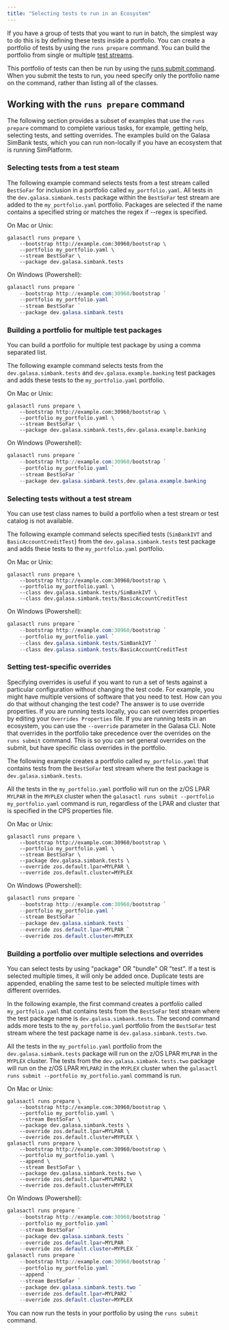```yaml
---
title: "Selecting tests to run in an Ecosystem"
---
```


If you have a group of tests that you want to run in batch, the simplest way to do this is by defining these tests inside a portfolio. You can create a portfolio of tests by using the `runs prepare` command. You can build the portfolio from single or multiple [test streams](./test-streams.md).

This portfolio of tests can then be run by using the [runs submit command](./runs-submit.md). When you submit the tests to run, you need specify only the portfolio name on the command, rather than listing all of the classes.

## Working with the `runs prepare` command

The following section provides a subset of examples that use the `runs prepare` command to complete various tasks, for example, getting help, selecting tests, and setting overrides. The examples build on the Galasa SimBank tests, which you can run non-locally if you have an ecosystem that is running SimPlatform.


### Selecting tests from a test steam

The following example command selects tests from a test stream called `BestSoFar` for inclusion in a portfolio called `my_portfolio.yaml`. All tests in the `dev.galasa.simbank.tests`  package within the `BestSoFar` test stream are added to the `my_portfolio.yaml` portfolio. Packages are selected if the name contains a specified string or matches the regex if --regex is specified.  

On Mac or Unix:

```shell
galasactl runs prepare \
    --bootstrap http://example.com:30960/bootstrap \
    --portfolio my_portfolio.yaml \
    --stream BestSoFar \
    --package dev.galasa.simbank.tests
```

On Windows (Powershell):

```powershell
galasactl runs prepare `
    --bootstrap http://example.com:30960/bootstrap `
    --portfolio my_portfolio.yaml `
    --stream BestSoFar `
    --package dev.galasa.simbank.tests
```

### Building a portfolio for multiple test packages

You can build a portfolio for multiple test package by using a comma separated list.

The following example command selects tests from the `dev.galasa.simbank.tests` and `dev.galasa.example.banking` test packages and adds these tests to the `my_portfolio.yaml` portfolio.

On Mac or Unix:

```shell
galasactl runs prepare \
    --bootstrap http://example.com:30960/bootstrap \
    --portfolio my_portfolio.yaml \
    --stream BestSoFar \
    --package dev.galasa.simbank.tests,dev.galasa.example.banking
```

On Windows (Powershell):

```powershell
galasactl runs prepare `
    --bootstrap http://example.com:30960/bootstrap `
    --portfolio my_portfolio.yaml `
    --stream BestSoFar `
    --package dev.galasa.simbank.tests,dev.galasa.example.banking
```

### Selecting tests without a test stream

You can use test class names to build a portfolio when a test stream or test catalog is not available. 

The following example command selects specified tests (`SimBankIVT` and `BasicAccountCreditTest`) from the `dev.galasa.simbank.tests` test package and adds these tests to the `my_portfolio.yaml` portfolio. 

On Mac or Unix:

```shell
galasactl runs prepare \
    --bootstrap http://example.com:30960/bootstrap \
    --portfolio my_portfolio.yaml \
    --class dev.galasa.simbank.tests/SimBankIVT \
    --class dev.galasa.simbank.tests/BasicAccountCreditTest
```

On Windows (Powershell):

```powershell
galasactl runs prepare `
    --bootstrap http://example.com:30960/bootstrap `
    --portfolio my_portfolio.yaml `
    --class dev.galasa.simbank.tests/SimBankIVT `
    --class dev.galasa.simbank.tests/BasicAccountCreditTest
```


### Setting test-specific overrides

Specifying overrides is useful if you want to run a set of tests against a particular configuration without changing the test code. For example, you might have multiple versions of software that you need to test. How can you do that without changing the test code? The answer is to use override properties. If you are running tests locally, you can set overrides properties by editing your `Overrides Properties` file. If you are running tests in an ecosystem, you can use the `--override` parameter in the Galasa CLI. Note that overrides in the portfolio take precedence over the overrides on the `runs submit` command. This is so you can set general overrides on the submit, but have specific class overrides in the portfolio.

The following example creates a portfolio called `my_portfolio.yaml` that contains tests from the `BestSoFar` test stream where the test package is `dev.galasa.simbank.tests`.

All the tests in the `my_portfolio.yaml` portfolio will run on the z/OS LPAR `MYLPAR` in the `MYPLEX` cluster when the `galasactl runs submit --portfolio my_portfolio.yaml` command is run, regardless of the LPAR and cluster that is specified in the CPS properties file.

On Mac or Unix:

```shell
galasactl runs prepare \
    --bootstrap http://example.com:30960/bootstrap \
    --portfolio my_portfolio.yaml \
    --stream BestSoFar \
    --package dev.galasa.simbank.tests \
    --override zos.default.lpar=MYLPAR \
    --override zos.default.cluster=MYPLEX
```

On Windows (Powershell):

```powershell
galasactl runs prepare `
    --bootstrap http://example.com:30960/bootstrap `
    --portfolio my_portfolio.yaml `
    --stream BestSoFar `
    --package dev.galasa.simbank.tests `
    --override zos.default.lpar=MYLPAR `
    --override zos.default.cluster=MYPLEX
```


### Building a portfolio over multiple selections and overrides

You can select tests by using "package" OR "bundle" OR "test". If a test is selected multiple times, it will only be added once. Duplicate tests are appended, enabling the same test to be selected multiple times with different overrides.

In the following example, the first command creates a portfolio called `my_portfolio.yaml` that contains tests from the `BestSoFar` test stream where the test package name is `dev.galasa.simbank.tests`. The second command adds more tests to the `my_portfolio.yaml` portfolio from the `BestSoFar` test stream where the test package name is `dev.galasa.simbank.tests.two`. 

All the tests in the `my_portfolio.yaml` portfolio from the `dev.galasa.simbank.tests` package will run on the z/OS LPAR `MYLPAR` in the `MYPLEX` cluster. The tests from the `dev.galasa.simbank.tests.two` package will run on the z/OS LPAR `MYLPAR2` in the `MYPLEX` cluster when the `galasactl runs submit --portfolio my_portfolio.yaml` command is run.

On Mac or Unix:

```shell
galasactl runs prepare \
    --bootstrap http://example.com:30960/bootstrap \
    --portfolio my_portfolio.yaml \
    --stream BestSoFar \
    --package dev.galasa.simbank.tests \
    --override zos.default.lpar=MYLPAR \
    --override zos.default.cluster=MYPLEX \
galasactl runs prepare \
    --bootstrap http://example.com:30960/bootstrap \
    --portfolio my_portfolio.yaml \
    --append \
    --stream BestSoFar \
    --package dev.galasa.simbank.tests.two \
    --override zos.default.lpar=MYLPAR2 \
    --override zos.default.cluster=MYPLEX
```

On Windows (Powershell):

```powershell
galasactl runs prepare `
    --bootstrap http://example.com:30960/bootstrap `
    --portfolio my_portfolio.yaml `
    --stream BestSoFar `
    --package dev.galasa.simbank.tests `
    --override zos.default.lpar=MYLPAR `
    --override zos.default.cluster=MYPLEX `
galasactl runs prepare `
    --bootstrap http://example.com:30960/bootstrap `
    --portfolio my_portfolio.yaml `
    --append `
    --stream BestSoFar `
    --package dev.galasa.simbank.tests.two `
    --override zos.default.lpar=MYLPAR2 `
    --override zos.default.cluster=MYPLEX
```

You can now run the tests in your portfolio by using the `runs submit` command.
